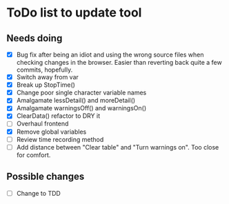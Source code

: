 # ToDo list to update tool

## Needs doing
- [x] Bug fix after being an idiot and using the wrong source files when checking changes in the browser. Easier than reverting back quite a few commits, hopefully. 
- [x] Switch away from var
- [x] Break up StopTime()
- [x] Change poor single character variable names
- [x] Amalgamate lessDetail() and moreDetail()
- [x] Amalgamate warningsOff() and warningsOn()
- [x] ClearData() refactor to DRY it
- [ ] Overhaul frontend
- [x] Remove global variables
- [ ] Review time recording method
- [ ] Add distance between "Clear table" and "Turn warnings on". Too close for comfort.
## Possible changes
- [ ] Change to TDD
